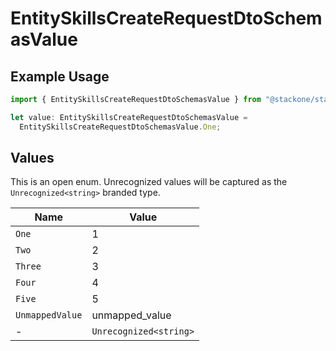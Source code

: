 # EntitySkillsCreateRequestDtoSchemasValue

## Example Usage

```typescript
import { EntitySkillsCreateRequestDtoSchemasValue } from "@stackone/stackone-client-ts/sdk/models/shared";

let value: EntitySkillsCreateRequestDtoSchemasValue =
  EntitySkillsCreateRequestDtoSchemasValue.One;
```

## Values

This is an open enum. Unrecognized values will be captured as the `Unrecognized<string>` branded type.

| Name                   | Value                  |
| ---------------------- | ---------------------- |
| `One`                  | 1                      |
| `Two`                  | 2                      |
| `Three`                | 3                      |
| `Four`                 | 4                      |
| `Five`                 | 5                      |
| `UnmappedValue`        | unmapped_value         |
| -                      | `Unrecognized<string>` |